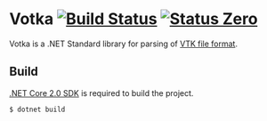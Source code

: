 Votka [![Build Status][badge-appveyor]][build-appveyor] [![Status Zero][status-zero]][andivionian-status-classifier]
=====

Votka is a .NET Standard library for parsing of [VTK file format][vtk-format].

Build
-----

[.NET Core 2.0 SDK][net-core-sdk] is required to build the project.

```console
$ dotnet build
```

[andivionian-status-classifier]: https://github.com/ForNeVeR/andivionian-status-classifier#status-zero-
[build-appveyor]: https://ci.appveyor.com/project/ForNeVeR/votka/branch/master
[net-core-sdk]: https://www.microsoft.com/net/download/core#/sdk
[vtk-format]: https://www.vtk.org/wp-content/uploads/2015/04/file-formats.pdf

[badge-appveyor]: https://ci.appveyor.com/api/projects/status/saq32u215fuxfv83/branch/master?svg=true
[status-zero]: https://img.shields.io/badge/status-zero-lightgrey.svg

